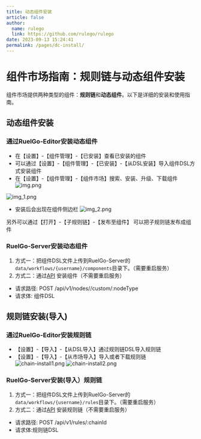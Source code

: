 ```yaml
---
title: 动态组件安装
article: false
author: 
  name: rulego
  link: https://github.com/rulego/rulego
date: 2023-09-13 15:24:41
permalink: /pages/dc-install/
---
```


# 组件市场指南：规则链与动态组件安装
组件市场提供两种类型的组件：**规则链**和**动态组件**。以下是详细的安装和使用指南。

## 动态组件安装
### 通过RuelGo-Editor安装动态组件

- 在【设置】-【组件管理】-【已安装】查看已安装的组件
- 可以通过【设置】-【组件管理】-【已安装】-【从DSL安装】导入组件DSL方式安装组件
- 在【设置】-【组件管理】-【组件市场】搜索、安装、升级、下载组件
![img.png](/img/marketplace/component-install1.png)

![img_1.png](/img/marketplace/component-install2.png)
- 安装后会出现在组件侧边栏
![img_2.png](/img/marketplace/component-install3.png)

另外可以通过【打开】-【子规则链】-【发布至组件】 可以把子规则链发布成组件

### RuelGo-Server安装动态组件
1. 方式一：把组件DSL文件上传到RuelGo-Server的`data/workflows/{username}/components`目录下。（需要重启服务）
2. 方式二：通过[API](https://apifox.com/apidoc/shared/d17a63fe-2201-4e37-89fb-f2e8c1cbaf40/276571404e0) 安装组件（不需要重启服务）
 - 请求路径: POST /api/v1/nodes//custom/:nodeType
 - 请求体: 组件DSL

## 规则链安装(导入)
### 通过RuelGo-Editor安装规则链
- 【设置】-【导入】-【从DSL导入】通过规则链DSL导入规则链
- 【设置】-【导入】-【从市场导入】导入或者下载规则链
  ![chain-install1.png](/img/marketplace/chain-install1.png)
  ![chain-install2.png](/img/marketplace/chain-install2.png)
### RuelGo-Server安装(导入）规则链
1. 方式一：把组件DSL文件上传到RuelGo-Server的`data/workflows/{username}/rules`目录下。（需要重启服务）
2. 方式二：通过[API](https://apifox.com/apidoc/shared/d17a63fe-2201-4e37-89fb-f2e8c1cbaf40/234562868e0) 安装规则链（不需要重启服务）
  - 请求路径: POST /api/v1/rules/:chainId
  - 请求体:规则链DSL